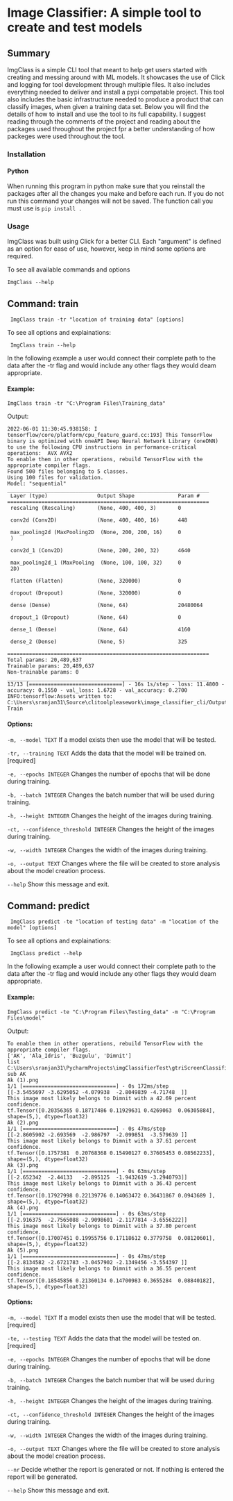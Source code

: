 # Image Classifier: A simple tool to create and test models

## Summary
ImgClass is a simple CLI tool that meant to help get users started with creating and messing around with ML models. It showcases the use of Click and logging for tool development through multiple files. It also includes everything needed to deliver and install a pypi compatable project. This tool also includes the basic infrastructure needed to produce a product that can classify images, when given a training data set. Below you will find the details of how to install and use the tool to its full capability. 
I suggest reading through the comments of the project and reading about the packages used throughout the project fpr a better understanding of how packeges were used throughout the tool. 

### Installation

#### Python

When running this program in python make sure that you reinstall the packages after all the changes you make and before each run. If you do not run this command your changes will not be saved. 
The function call you must use is ```pip install .```


### Usage

ImgClass was built using Click for a better CLI. Each "argument" is defined as an option for ease of use, however, keep in mind some options are required. 

To see all available commands and options

``` ImgClass --help ```

## Command: train

``` ImgClass train -tr "location of training data" [options]```

To see all options and explainations:

``` ImgClass train --help```

In the following example a user would connect their complete path to the data after the -tr flag and would include any other flags they would deam appropriate.

#### Example:

``` ImgClass train -tr "C:\Program Files\Training_data" ```

Output:

```
2022-06-01 11:30:45.938158: I tensorflow/core/platform/cpu_feature_guard.cc:193] This TensorFlow binary is optimized with oneAPI Deep Neural Network Library (oneDNN) to use the following CPU instructions in performance-critical operations:  AVX AVX2
To enable them in other operations, rebuild TensorFlow with the appropriate compiler flags.
Found 500 files belonging to 5 classes.
Using 100 files for validation.
Model: "sequential"
_________________________________________________________________
 Layer (type)                Output Shape              Param #
=================================================================
 rescaling (Rescaling)       (None, 400, 400, 3)       0

 conv2d (Conv2D)             (None, 400, 400, 16)      448

 max_pooling2d (MaxPooling2D  (None, 200, 200, 16)     0
 )

 conv2d_1 (Conv2D)           (None, 200, 200, 32)      4640

 max_pooling2d_1 (MaxPooling  (None, 100, 100, 32)     0
 2D)

 flatten (Flatten)           (None, 320000)            0

 dropout (Dropout)           (None, 320000)            0

 dense (Dense)               (None, 64)                20480064

 dropout_1 (Dropout)         (None, 64)                0

 dense_1 (Dense)             (None, 64)                4160

 dense_2 (Dense)             (None, 5)                 325

=================================================================
Total params: 20,489,637
Trainable params: 20,489,637
Non-trainable params: 0
_________________________________________________________________
13/13 [==============================] - 16s 1s/step - loss: 11.4800 - accuracy: 0.1550 - val_loss: 1.6728 - val_accuracy: 0.2700
INFO:tensorflow:Assets written to: C:\Users\sranjan31\Source\clitoolpleasework\image_classifier_cli/Output/Model_Version1\assets
Train
```
#### Options:

  ```-m, --model TEXT```                If a model exists then use the model that
                                  	will be tested.

  ```-tr, --training TEXT```            Adds the data that the model will be trained
                                  	on.  [required]

  ```-e, --epochs INTEGER```            Changes the number of epochs that will be
                                  	done during training.

  ```-b, --batch INTEGER```             Changes the batch number that will be used
                                  	during training.

  ```-h, --height INTEGER```            Changes the height of the images during
                                  	training.

  ```-ct, --confidence_threshold INTEGER```
                                  	Changes the height of the images during
                                  	training.

  ```-w, --width INTEGER```             Changes the width of the images during
                                  	training.

  ```-o, --output TEXT```               Changes where the file will be created to
                                  	store analysis about the model creation
                                  	process.

  ```--help```                          Show this message and exit.

## Command: predict

``` ImgClass predict -te "location of testing data" -m "location of the model" [options]```

To see all options and explainations:

``` ImgClass predict --help```

In the following example a user would connect their complete path to the data after the -tr flag and would include any other flags they would deam appropriate.

#### Example:

``` ImgClass predict -te "C:\Program Files\Testing_data" -m "C:\Program Files\model" ```

Output:

```
To enable them in other operations, rebuild TensorFlow with the appropriate compiler flags.
['AK', 'Ala_Idris', 'Buzgulu', 'Dimnit']
list C:\Users\sranjan31\PycharmProjects\imgClassifierTest\gtriScreenClassification\testing_set\Grapevine
sub AK
Ak (1).png
1/1 [==============================] - 0s 172ms/step
[[-3.5455697 -3.6295052 -4.079938  -2.8049839 -4.71748  ]]
This image most likely belongs to Dimnit with a 42.69 percent confidence.
tf.Tensor([0.20356365 0.18717486 0.11929631 0.4269063  0.06305884], shape=(5,), dtype=float32)
Ak (2).png
1/1 [==============================] - 0s 47ms/step
[[-2.8605902 -2.693569  -2.986797  -2.099851  -3.579639 ]]
This image most likely belongs to Dimnit with a 37.61 percent confidence.
tf.Tensor([0.1757381  0.20768368 0.15490127 0.37605453 0.08562233], shape=(5,), dtype=float32)
Ak (3).png
1/1 [==============================] - 0s 63ms/step
[[-2.652342  -2.44133   -2.895125  -1.9432619 -3.2940793]]
This image most likely belongs to Dimnit with a 36.43 percent confidence.
tf.Tensor([0.17927998 0.22139776 0.14063472 0.36431867 0.0943689 ], shape=(5,), dtype=float32)
Ak (4).png
1/1 [==============================] - 0s 63ms/step
[[-2.916375  -2.7565088 -2.9098601 -2.1177814 -3.6556222]]
This image most likely belongs to Dimnit with a 37.80 percent confidence.
tf.Tensor([0.17007451 0.19955756 0.17118612 0.3779758  0.08120601], shape=(5,), dtype=float32)
Ak (5).png
1/1 [==============================] - 0s 47ms/step
[[-2.8134582 -2.6721783 -3.0457902 -2.1349456 -3.554397 ]]
This image most likely belongs to Dimnit with a 36.55 percent confidence.
tf.Tensor([0.18545856 0.21360134 0.14700983 0.3655284  0.08840182], shape=(5,), dtype=float32)
```
#### Options:

  ```-m, --model TEXT```                If a model exists then use the model that
                                  	will be tested.  [required]

  ```-te, --testing TEXT```             Adds the data that the model will be tested
                                  	on.  [required]

  ```-e, --epochs INTEGER```            Changes the number of epochs that will be
                                  	done during training.

  ```-b, --batch INTEGER```             Changes the batch number that will be used
                                  	during training.

  ```-h, --height INTEGER```            Changes the height of the images during
                                  	training.

  ```-ct, --confidence_threshold INTEGER```
                                  	Changes the height of the images during
                                  	training.

  ```-w, --width INTEGER```             Changes the width of the images during
                                  	training.

  ```-o, --output TEXT```               Changes where the file will be created to
                                  	store analysis about the model creation
                                  	process.

  ```--nr```				Decide whether the report is generated or
                                  	not. If nothing is entered the report will
                                  	be generated.

  ```--help```                          Show this message and exit.








